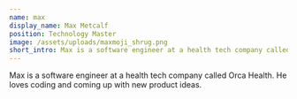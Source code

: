 ```yaml
---
name: max
display_name: Max Metcalf
position: Technology Master
image: /assets/uploads/maxmoji_shrug.png
short_intro: Max is a software engineer at a health tech company called Orca Health.
---
```

Max is a software engineer at a health tech company called Orca Health. He loves coding and coming up with new product ideas.